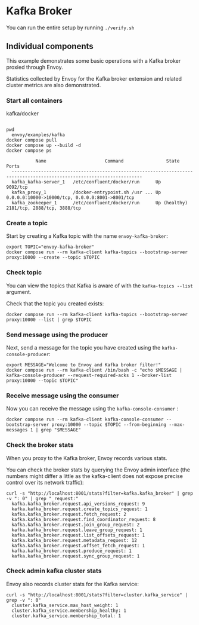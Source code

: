 # Kafka Broker

You can run the entire setup by running `./verify.sh`

## Individual components

This example demonstrates some basic operations with a Kafka broker proxied through Envoy.

Statistics collected by Envoy for the Kafka broker extension and related cluster metrics are also demonstrated.


### Start all containers

kafka/docker

```

pwd
  envoy/examples/kafka
docker compose pull
docker compose up --build -d
docker compose ps

           Name                      Command                State                            Ports
  -----------------------------------------------------------------------------------------------------------------------
  kafka_kafka-server_1   /etc/confluent/docker/run      Up             9092/tcp
  kafka_proxy_1          /docker-entrypoint.sh /usr ... Up             0.0.0.0:10000->10000/tcp, 0.0.0.0:8001->8001/tcp
  kafka_zookeeper_1      /etc/confluent/docker/run      Up (healthy)   2181/tcp, 2888/tcp, 3888/tcp
```

### Create a topic

Start by creating a Kafka topic with the name ``envoy-kafka-broker``:

```
export TOPIC="envoy-kafka-broker"
docker compose run --rm kafka-client kafka-topics --bootstrap-server proxy:10000 --create --topic $TOPIC
```

### Check topic

You can view the topics that Kafka is aware of with the ``kafka-topics --list`` argument.

Check that the topic you created exists:

```
docker compose run --rm kafka-client kafka-topics --bootstrap-server proxy:10000 --list | grep $TOPIC
```

### Send message using the producer

Next, send a message for the topic you have created using the ``kafka-console-producer``:

```
export MESSAGE="Welcome to Envoy and Kafka broker filter!"
docker compose run --rm kafka-client /bin/bash -c "echo $MESSAGE | kafka-console-producer --request-required-acks 1 --broker-list proxy:10000 --topic $TOPIC"
```

### Receive message using the consumer

Now you can receive the message using the `kafka-console-consumer` :

```
docker compose run --rm kafka-client kafka-console-consumer --bootstrap-server proxy:10000 --topic $TOPIC --from-beginning --max-messages 1 | grep "$MESSAGE"
```

### Check the broker stats

When you proxy to the Kafka broker, Envoy records various stats.

You can check the broker stats by querying the Envoy admin interface
(the numbers might differ a little as the kafka-client does not expose precise control over its network traffic):

```
curl -s "http://localhost:8001/stats?filter=kafka.kafka_broker" | grep -v ": 0" | grep "_request:"
  kafka.kafka_broker.request.api_versions_request: 9
  kafka.kafka_broker.request.create_topics_request: 1
  kafka.kafka_broker.request.fetch_request: 2
  kafka.kafka_broker.request.find_coordinator_request: 8
  kafka.kafka_broker.request.join_group_request: 2
  kafka.kafka_broker.request.leave_group_request: 1
  kafka.kafka_broker.request.list_offsets_request: 1
  kafka.kafka_broker.request.metadata_request: 12
  kafka.kafka_broker.request.offset_fetch_request: 1
  kafka.kafka_broker.request.produce_request: 1
  kafka.kafka_broker.request.sync_group_request: 1
```

### Check admin kafka cluster stats

Envoy also records cluster stats for the Kafka service:

```
curl -s "http://localhost:8001/stats?filter=cluster.kafka_service" | grep -v ": 0"
  cluster.kafka_service.max_host_weight: 1
  cluster.kafka_service.membership_healthy: 1
  cluster.kafka_service.membership_total: 1
```

